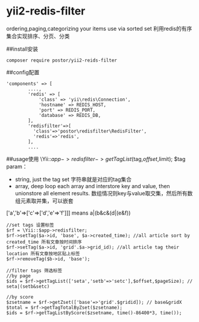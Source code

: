 # yii2-redis-filter
ordering,paging,categorizing your items use via sorted set 利用redis的有序集合实现排序、分页、分类

##install安装

```
composer require postor/yii2-reids-filter
```

##config配置

```
'components' => [
        ....,
        'redis' => [
	        'class' => 'yii\redis\Connection',
	        'hostname' => REDIS_HOST,
	        'port' => REDIS_PORT,
	        'database' => REDIS_DB,
        ],
        'redisfilter'=>[
          'class'=>'postor\redisfilter\RedisFilter',
          'redis'=>'redis',
        ],
        ....
```
##usage使用
\Yii::$app->redisfilter->getTagList($tag,$offset,$limit); $tag param： 
- string, just the tag set 字符串就是对应的tag集合
- array, deep loop each array and interstore key and value, then unionstore all element results. 数组情况则key与value取交集，然后所有数组元素取并集，可以嵌套
 
['a','b'=>['c'=>['d','e'=>'f']]] means a|(b&c&(d|(e&f))

```
//set tags 设置标签
$rf = \Yii::$app->redisfilter;
$rf->setTag($a->id, 'base', $a->created_time); //all article sort by created_time 所有文章按时间排序
$rf->setTag($a->id, 'grid'.$a->grid_id); //all article tag their location 所有文章按地区贴上标签
$rf->removeTag($b->id, 'base');

//filter tags 筛选标签
//by page
$ids = $rf->getTagList(['seta','setb'=>'setc'],$offset,$pageSize); // seta|(setb&setc) 

//by score
$zsetname = $rf->getZset(['base'=>'grid'.$gridid]); // base&gridX
$total = $rf->getTagTotalByZset($zsetname);
$ids = $rf->getTagListByScore($zsetname, time()-86400*3, time());

```
